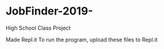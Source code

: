 # JobFinder-2019-
High School Class Project

Made Repl.it
To run the program, upload these files to Repl.it
